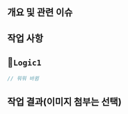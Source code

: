 ## 개요 및 관련 이슈
<!--
- 메인 홈 뷰의 UI를 전체 구현했습니다.(예시)
- 작업 이슈: #1
-->


## 작업 사항
<!--
- 관리자용 대시보드 구현(예시)
- 관리자용 권한 수정 버튼 추가(예시)
-->

## `Logic1`
<!-- 작업 내용 1 -->
```swift
// 뭐뭐 바뀜
```

 ## 작업 결과(이미지 첨부는 선택)
